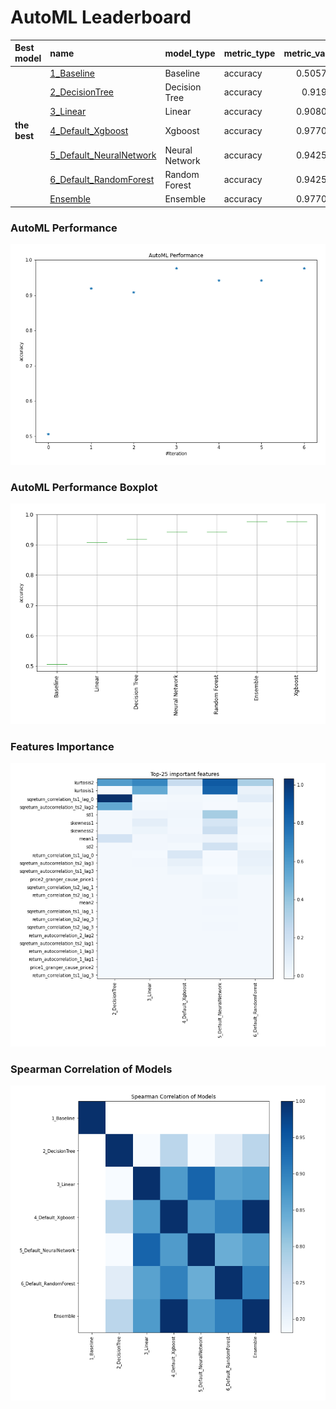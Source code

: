 # AutoML Leaderboard

| Best model   | name                                                         | model_type     | metric_type   |   metric_value |   train_time |
|:-------------|:-------------------------------------------------------------|:---------------|:--------------|---------------:|-------------:|
|              | [1_Baseline](1_Baseline/README.md)                           | Baseline       | accuracy      |       0.505747 |         0.63 |
|              | [2_DecisionTree](2_DecisionTree/README.md)                   | Decision Tree  | accuracy      |       0.91954  |         5.01 |
|              | [3_Linear](3_Linear/README.md)                               | Linear         | accuracy      |       0.908046 |         3.45 |
| **the best** | [4_Default_Xgboost](4_Default_Xgboost/README.md)             | Xgboost        | accuracy      |       0.977011 |         4.08 |
|              | [5_Default_NeuralNetwork](5_Default_NeuralNetwork/README.md) | Neural Network | accuracy      |       0.942529 |         1.96 |
|              | [6_Default_RandomForest](6_Default_RandomForest/README.md)   | Random Forest  | accuracy      |       0.942529 |         6.96 |
|              | [Ensemble](Ensemble/README.md)                               | Ensemble       | accuracy      |       0.977011 |         0.36 |

### AutoML Performance
![AutoML Performance](ldb_performance.png)

### AutoML Performance Boxplot
![AutoML Performance Boxplot](ldb_performance_boxplot.png)

### Features Importance
![features importance across models](features_heatmap.png)



### Spearman Correlation of Models
![models spearman correlation](correlation_heatmap.png)


